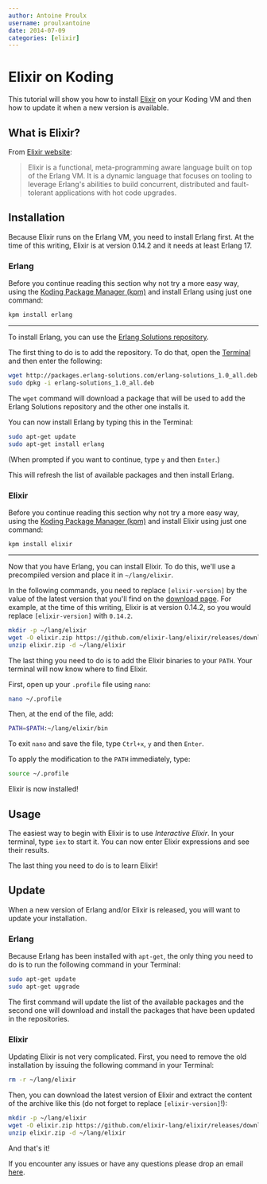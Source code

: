 ```yaml
---
author: Antoine Proulx
username: proulxantoine
date: 2014-07-09
categories: [elixir]
---
```


# Elixir on Koding

This tutorial will show you how to install [Elixir](http://elixir-lang.org/) on your Koding VM and then how to update it when a new version is available.

## What is Elixir?

From [Elixir website](http://elixir-lang.org/):

> Elixir is a functional, meta-programming aware language built on top of the Erlang VM. It is a dynamic language that focuses on tooling to leverage Erlang's abilities to build concurrent, distributed and fault-tolerant applications with hot code upgrades.

## Installation

Because Elixir runs on the Erlang VM, you need to install Erlang first. At the time of this
writing, Elixir is at version 0.14.2 and it needs at least Erlang 17.

### Erlang

Before you continue reading this section why not try a more easy way, using the [Koding Package Manager (kpm)](http://learn.koding.com/guides/getting-started-kpm/) and install Erlang using just one command:

```
kpm install erlang
```

***

To install Erlang, you can use the [Erlang Solutions repository](https://www.erlang-solutions.com/downloads/download-erlang-otp#tabs-ubuntu).

The first thing to do is to add the repository. To do that, open the [Terminal](https://koding.com/Terminal) and then enter the following:

```sh
wget http://packages.erlang-solutions.com/erlang-solutions_1.0_all.deb
sudo dpkg -i erlang-solutions_1.0_all.deb
```

The `wget` command will download a package that will be used to add the
Erlang Solutions repository and the other one installs it.

You can now install Erlang by typing this in the Terminal:

```sh
sudo apt-get update
sudo apt-get install erlang
```

(When prompted if you want to continue, type `y` and then `Enter`.)

This will refresh the list of available packages and then install Erlang.

### Elixir

Before you continue reading this section why not try a more easy way, using the [Koding Package Manager (kpm)](http://learn.koding.com/guides/getting-started-kpm/) and install Elixir using just one command:

```
kpm install elixir
```

***

Now that you have Erlang, you can install Elixir. To do this, we'll use a precompiled version and place it in `~/lang/elixir`.

In the following commands, you need to replace `[elixir-version]` by the value of the latest version that you'll find on the [download page](https://github.com/elixir-lang/elixir/releases/latest). For example, at the time of this writing, Elixir is at version 0.14.2, so you would replace `[elixir-version]` with `0.14.2`.

```sh
mkdir -p ~/lang/elixir
wget -O elixir.zip https://github.com/elixir-lang/elixir/releases/download/v[elixir-version]/Precompiled.zip
unzip elixir.zip -d ~/lang/elixir
```

The last thing you need to do is to add the Elixir binaries to your `PATH`. Your terminal will now know where to find Elixir.

First, open up your `.profile` file using `nano`:

```sh
nano ~/.profile
```

Then, at the end of the file, add:

```sh
PATH=$PATH:~/lang/elixir/bin
```

To exit `nano` and save the file, type `Ctrl+x`, `y` and then `Enter`.

To apply the modification to the `PATH` immediately, type:

```sh
source ~/.profile
```

Elixir is now installed!

## Usage

The easiest way to begin with Elixir is to use *Interactive Elixir*. In your terminal, type `iex` to start it. You can now enter Elixir expressions and see their results.

The last thing you need to do is to learn Elixir!

## Update

When a new version of Erlang and/or Elixir is released, you will want to update your installation.

### Erlang

Because Erlang has been installed with `apt-get`, the only thing you need to do is to run the following command in your Terminal:

```sh
sudo apt-get update
sudo apt-get upgrade
```

The first command will update the list of the available packages and the second one will download
and install the packages that have been updated in the repositories.

### Elixir

Updating Elixir is not very complicated. First, you need to remove the old installation by issuing the following command in your Terminal:

```sh
rm -r ~/lang/elixir
```

Then, you can download the latest version of Elixir and extract the content of the archive like this (do not forget to replace `[elixir-version]`!):

```sh
mkdir -p ~/lang/elixir
wget -O elixir.zip https://github.com/elixir-lang/elixir/releases/download/v[elixir-version]/Precompiled.zip
unzip elixir.zip -d ~/lang/elixir
```

And that's it!

If you encounter any issues or have any questions please drop an email [here](mailto:support@koding.com).
